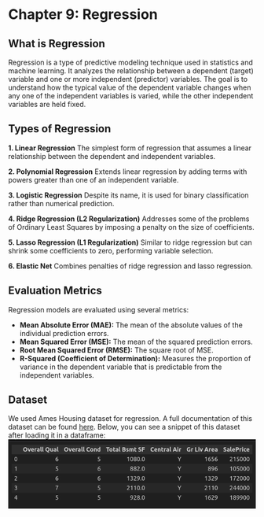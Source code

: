 # Chapter 9: Regression

## What is Regression
Regression is a type of predictive modeling technique used in statistics and machine learning. It analyzes the relationship between a dependent (target) variable and one or more independent (predictor) variables. The goal is to understand how the typical value of the dependent variable changes when any one of the independent variables is varied, while the other independent variables are held fixed.

## Types of Regression
**1. Linear Regression**
The simplest form of regression that assumes a linear relationship between the dependent and independent variables.

**2. Polynomial Regression**
Extends linear regression by adding terms with powers greater than one of an independent variable.

**3. Logistic Regression**
Despite its name, it is used for binary classification rather than numerical prediction.

**4. Ridge Regression (L2 Regularization)**
Addresses some of the problems of Ordinary Least Squares by imposing a penalty on the size of coefficients.

**5. Lasso Regression (L1 Regularization)**
Similar to ridge regression but can shrink some coefficients to zero, performing variable selection.

**6. Elastic Net**
Combines penalties of ridge regression and lasso regression.


## Evaluation Metrics
Regression models are evaluated using several metrics:
- **Mean Absolute Error (MAE):** The mean of the absolute values of the individual prediction errors.
- **Mean Squared Error (MSE):** The mean of the squared prediction errors.
- **Root Mean Squared Error (RMSE):** The square root of MSE.
- **R-Squared (Coefficient of Determination):** Measures the proportion of variance in the dependent variable that is predictable from the independent variables.

## Dataset
We used Ames Housing dataset for regression. A full documentation of this dataset can be found [here](http://jse.amstat.org/v19n3/decock/DataDocumentation.txt). Below, you can see a snippet of this dataset after loading it in a dataframe:
![AM](../../assets/ames.png)